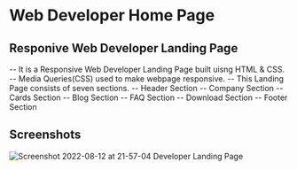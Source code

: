 # Web Developer Home Page

## Responive Web Developer Landing Page

-- It is a Responsive Web Developer Landing Page built uisng HTML & CSS.
-- Media Queries(CSS) used to make webpage responsive.
-- This Landing Page consists of seven sections.
    -- Header Section
    -- Company Section
    -- Cards Section
    -- Blog Section
    -- FAQ Section
    -- Download Section
    -- Footer Section

## Screenshots

![Screenshot 2022-08-12 at 21-57-04 Developer Landing Page](https://user-images.githubusercontent.com/110158807/184409186-2c25ede0-9df4-4c0f-87b5-1cc80fe0c284.png)
